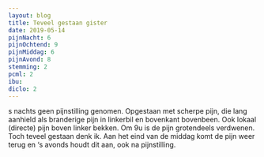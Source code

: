 ```yaml
---
layout: blog
title: Teveel gestaan gister
date: 2019-05-14
pijnNacht: 6
pijnOchtend: 9
pijnMiddag: 6
pijnAvond: 8
stemming: 2
pcml: 2
ibu: 
diclo: 2
---
```


s nachts geen pijnstilling genomen. Opgestaan met scherpe pijn, die lang aanhield als branderige pijn in linkerbil en bovenkant bovenbeen. Ook lokaal (directe) pijn boven linker bekken. Om 9u is de pijn grotendeels verdwenen. Toch teveel gestaan denk ik. Aan het eind van de middag komt de pijn weer terug en ‘s avonds houdt dit aan, ook na pijnstilling.


